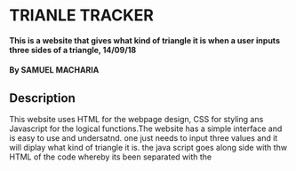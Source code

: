 # TRIANLE TRACKER
#### This is a website that gives what kind of triangle it is when a user inputs three sides of a triangle, 14/09/18
#### By SAMUEL MACHARIA
## Description
This website uses HTML for the webpage design, CSS for styling ans Javascript for the logical functions.The website has a simple interface and is easy to use and undersatnd. one just needs to input three values and it will diplay what kind of triangle it is.
the java script goes along side with thw HTML of the code whereby its been separated with the <script > function.
## Setup/Installation Requirements
* Internet access
* Working computer/laptop
## Known Bugs
The reload button clears all information that was input previously. 
## Technologies Used
i used java script for the logical functions plus CSS to make things like the input box stat in the middle.all the work was stored on github
## Support and contact details
Incase of any problems like wrong return of values contace me SAMUEL MACHARIA through my mobile number 0740489494vor reach me throug E-mail at samedumash@gmail.com
## Project link
here is a working link of the project in git hub https://github.com/TheMash4/triangle-detector.git
### License
Copyright (c) 2018 SAMUEL MACHARIA
